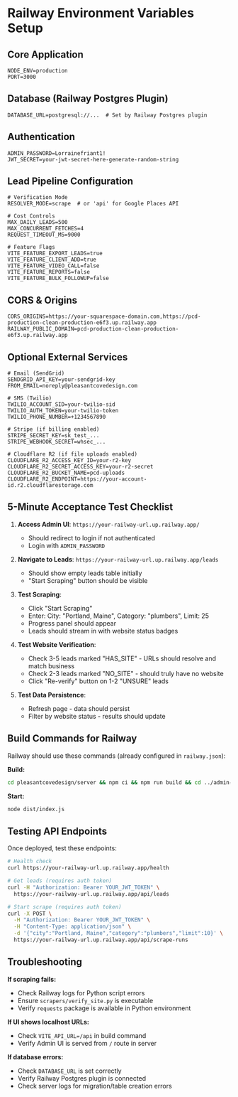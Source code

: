 # Railway Environment Variables Setup

## Core Application
```
NODE_ENV=production
PORT=3000
```

## Database (Railway Postgres Plugin)
```
DATABASE_URL=postgresql://...  # Set by Railway Postgres plugin
```

## Authentication
```
ADMIN_PASSWORD=Lorrainefriant1!
JWT_SECRET=your-jwt-secret-here-generate-random-string
```

## Lead Pipeline Configuration
```
# Verification Mode
RESOLVER_MODE=scrape  # or 'api' for Google Places API

# Cost Controls
MAX_DAILY_LEADS=500
MAX_CONCURRENT_FETCHES=4
REQUEST_TIMEOUT_MS=9000

# Feature Flags
VITE_FEATURE_EXPORT_LEADS=true
VITE_FEATURE_CLIENT_ADD=true
VITE_FEATURE_VIDEO_CALL=false
VITE_FEATURE_REPORTS=false
VITE_FEATURE_BULK_FOLLOWUP=false
```

## CORS & Origins
```
CORS_ORIGINS=https://your-squarespace-domain.com,https://pcd-production-clean-production-e6f3.up.railway.app
RAILWAY_PUBLIC_DOMAIN=pcd-production-clean-production-e6f3.up.railway.app
```

## Optional External Services
```
# Email (SendGrid)
SENDGRID_API_KEY=your-sendgrid-key
FROM_EMAIL=noreply@pleasantcovedesign.com

# SMS (Twilio)
TWILIO_ACCOUNT_SID=your-twilio-sid
TWILIO_AUTH_TOKEN=your-twilio-token
TWILIO_PHONE_NUMBER=+1234567890

# Stripe (if billing enabled)
STRIPE_SECRET_KEY=sk_test_...
STRIPE_WEBHOOK_SECRET=whsec_...

# Cloudflare R2 (if file uploads enabled)
CLOUDFLARE_R2_ACCESS_KEY_ID=your-r2-key
CLOUDFLARE_R2_SECRET_ACCESS_KEY=your-r2-secret
CLOUDFLARE_R2_BUCKET_NAME=pcd-uploads
CLOUDFLARE_R2_ENDPOINT=https://your-account-id.r2.cloudflarestorage.com
```

## 5-Minute Acceptance Test Checklist

1. **Access Admin UI**: `https://your-railway-url.up.railway.app/`
   - Should redirect to login if not authenticated
   - Login with `ADMIN_PASSWORD`

2. **Navigate to Leads**: `https://your-railway-url.up.railway.app/leads`
   - Should show empty leads table initially
   - "Start Scraping" button should be visible

3. **Test Scraping**:
   - Click "Start Scraping"
   - Enter: City: "Portland, Maine", Category: "plumbers", Limit: 25
   - Progress panel should appear
   - Leads should stream in with website status badges

4. **Test Website Verification**:
   - Check 3-5 leads marked "HAS_SITE" - URLs should resolve and match business
   - Check 2-3 leads marked "NO_SITE" - should truly have no website
   - Click "Re-verify" button on 1-2 "UNSURE" leads

5. **Test Data Persistence**:
   - Refresh page - data should persist
   - Filter by website status - results should update

## Build Commands for Railway

Railway should use these commands (already configured in `railway.json`):

**Build:**
```bash
cd pleasantcovedesign/server && npm ci && npm run build && cd ../admin-ui && npm ci && VITE_API_URL=/api VITE_WS_URL= npm run build && cd ../server && mkdir -p dist/public/admin && cp -R ../admin-ui/dist/client/* dist/public/admin/ && ls -la dist/
```

**Start:**
```bash
node dist/index.js
```

## Testing API Endpoints

Once deployed, test these endpoints:

```bash
# Health check
curl https://your-railway-url.up.railway.app/health

# Get leads (requires auth token)
curl -H "Authorization: Bearer YOUR_JWT_TOKEN" \
  https://your-railway-url.up.railway.app/api/leads

# Start scrape (requires auth token)  
curl -X POST \
  -H "Authorization: Bearer YOUR_JWT_TOKEN" \
  -H "Content-Type: application/json" \
  -d '{"city":"Portland, Maine","category":"plumbers","limit":10}' \
  https://your-railway-url.up.railway.app/api/scrape-runs
```

## Troubleshooting

**If scraping fails:**
- Check Railway logs for Python script errors
- Ensure `scrapers/verify_site.py` is executable
- Verify `requests` package is available in Python environment

**If UI shows localhost URLs:**
- Check `VITE_API_URL=/api` in build command
- Verify Admin UI is served from `/` route in server

**If database errors:**
- Check `DATABASE_URL` is set correctly
- Verify Railway Postgres plugin is connected
- Check server logs for migration/table creation errors
